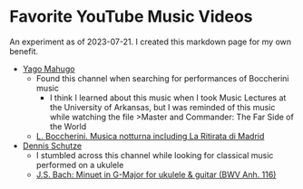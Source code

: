 # Favorite YouTube Music Videos #

An experiment as of 2023-07-21.
I created this markdown page for my own benefit.


* [Yago Mahugo](https://www.youtube.com/@YagoMahugo)
    * Found this channel when searching for performances of Boccherini music
        * I think I learned about this music when I took Music Lectures at the University of Arkansas,
          but I was reminded of this music while watching the file >Master and Commander: The Far Side of the World
    * [L. Boccherini. Musica notturna including La Ritirata di Madrid](https://www.youtube.com/watch?v=oolXAoDUKoU)
* [Dennis Schutze](https://www.youtube.com/@dennisschuetzeband)
    * I stumbled across this channel while looking for classical music performed on a ukulele
    * [J.S. Bach: Minuet in G-Major for ukulele & guitar (BWV Anh. 116)](https://www.youtube.com/watch?v=POdxVKMVGSk)


